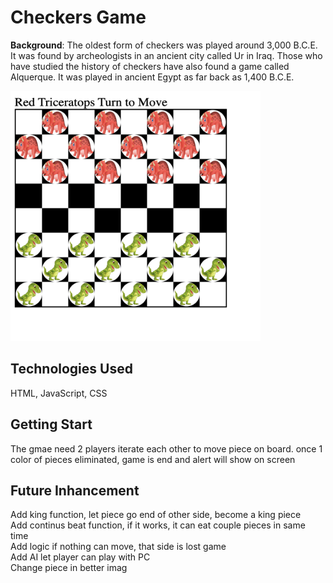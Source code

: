 <h1>Checkers Game</h1>
<p><strong>Background</strong>: The oldest form of checkers was played around 3,000 B.C.E. It was found by archeologists in an ancient city called Ur in Iraq. Those who have studied the history of checkers have also found a game called Alquerque. It was played in ancient Egypt as far back as 1,400 B.C.E.</p>

<img src="screenInitial.png" alt="Checkers Game" width="400" height="400">

<h2>Technologies Used</h2>
<p>HTML, JavaScript, CSS</p>
<h2>Getting Start</h2>
The gmae need 2 players iterate each other to move piece on board. once 1 color of pieces eliminated, game is end and alert will show on screen 
<h2>Future Inhancement</h2>
<div> Add king function, let piece go end of other side, become a king piece</div>
<div> Add continus beat function, if it works, it can eat couple pieces in same time</div>
<div> Add logic if nothing can move, that side is lost game</div>
<div>Add AI let player can play with PC</div>
<div>Change piece in better imag</div>
